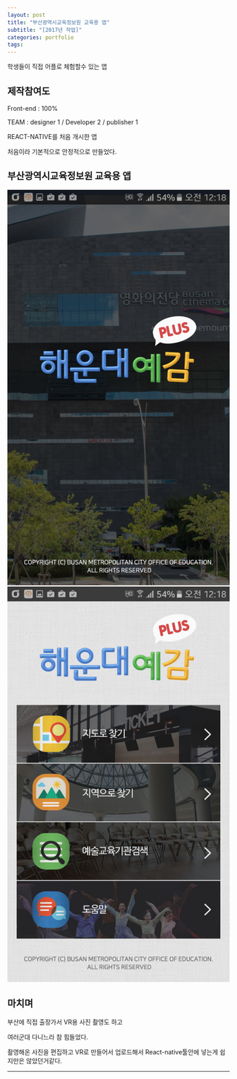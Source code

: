 ```yaml
---
layout: post
title: "부산광역시교육정보원 교육용 앱"
subtitle: "[2017년 작업]"
categories: portfolio
tags: 
---
```


학생들이 직접 어플로 체험할수 있는 앱

## 제작참여도

Front-end : 100%

TEAM : designer 1 / Developer 2 / publisher 1

REACT-NATIVE를 처음 개시한 앱

처음이라 기본적으로 안정적으로 만들었다.


## 부산광역시교육정보원 교육용 앱


[![리엑트앱인트로](/assets/img/react_intro.jpg)](#)
[![리엑트앱메인](/assets/img/react_main.jpg)](#)


## 마치며

부산에 직접 출장가서 VR용 사진 촬영도 하고 

여러군대 다니느라 참 힘들었다.

촬영해온 사진을 편집하고 VR로 만들어서 업로드해서 React-native툴안에 넣는게 쉽지만은 않았던거같다.



---


